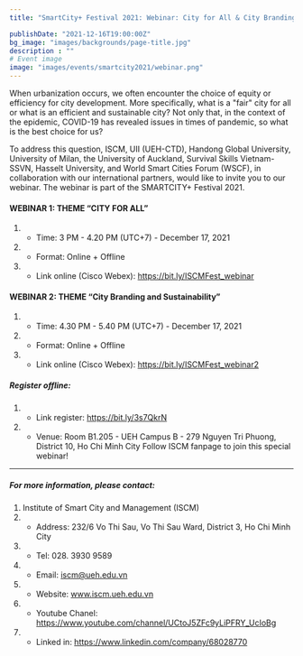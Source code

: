 ```yaml
---
title: "SmartCity+ Festival 2021: Webinar: City for All & City Branding and Sustainability"

publishDate: "2021-12-16T19:00:00Z"
bg_image: "images/backgrounds/page-title.jpg"
description : ""
# Event image
image: "images/events/smartcity2021/webinar.png"
---
```


<!--StartFragment-->
When urbanization occurs, we often encounter the choice of equity or efficiency for city development. More specifically, what is a "fair" city for all or what is an efficient and sustainable city? Not only that, in the context of the epidemic, COVID-19 has revealed issues in times of pandemic, so what is the best choice for us?

To address this question, ISCM, UII (UEH-CTD), Handong Global University, University of Milan, the University of Auckland, Survival Skills Vietnam-SSVN, Hasselt University, and World Smart Cities Forum (WSCF), in collaboration with our international partners, would like to invite you to our webinar. The webinar is part of the SMARTCITY+ Festival 2021.

#### WEBINAR 1: THEME “CITY FOR ALL”
1. * Time: 3 PM - 4.20 PM (UTC+7) - December 17, 2021
2. * Format: Online + Offline
3. * Link online (Cisco Webex): https://bit.ly/ISCMFest_webinar

#### WEBINAR 2: THEME “City Branding and Sustainability”
1. * Time: 4.30 PM  - 5.40 PM (UTC+7) - December 17, 2021
2. * Format: Online + Offline
3. * Link online (Cisco Webex): https://bit.ly/ISCMFest_webinar2

##### Register offline: 
1. * Link register: https://bit.ly/3s7QkrN 
2. * Venue: Room B1.205 - UEH Campus B - 279 Nguyen Tri Phuong, District 10, Ho Chi Minh City
Follow ISCM fanpage to join this special webinar!
***
##### For more information, please contact:
1. Institute of Smart City and Management (ISCM)
2. * Address: 232/6 Vo Thi Sau, Vo Thi Sau Ward, District 3, Ho Chi Minh City
3. * Tel: 028. 3930 9589
3. * Email: iscm@ueh.edu.vn 
3. * Website: www.iscm.ueh.edu.vn
4. * Youtube Chanel: https://www.youtube.com/channel/UCtoJ5ZFc9yLiPFRY_UcIoBg
5. * Linked in: https://www.linkedin.com/company/68028770